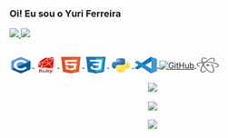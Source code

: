 <!-- ### Hi there 👋 -->
### Oi! Eu sou o Yuri Ferreira 
<!--
**YuriRochFerr/YuriRochFerr** is a ✨ _special_ ✨ repository because its `README.md` (this file) appears on your GitHub profile.

Here are some ideas to get you started:

- 🔭 I’m currently working on ...
- 🌱 I’m currently learning C
- 👯 I’m looking to collaborate on ...
- 🤔 I’m looking for help with ...
- 💬 Ask me about ...
- 📫 How to reach me: ...
- 😄 Pronouns: 
- ⚡ Fun fact: ...
-->

<div>
  <a href="https://github.com/yobrisado">
  <img height="180em" src="https://github-readme-stats.vercel.app/api?username=yobrisado&show_icons=true&theme=midnight-purple&include_all_commits=true&count_private=true"/>
  <img height="150em" src="https://github-readme-stats.vercel.app/api/top-langs/?username=yobrisado&layout=compact&langs_count=7&theme=midnight-purple"/>
</div>
<p> </p>
<div style="display: inline_block"><br>
  <img align="center" alt="C" height="30" width="40" src="https://github.com/devicons/devicon/blob/master/icons/c/c-original.svg">
  <img align="center" alt="Ruby" height="30" width="40" src="https://github.com/devicons/devicon/blob/master/icons/ruby/ruby-plain-wordmark.svg">
  <img align="center" alt="HTML" height="30" width="40" src="https://raw.githubusercontent.com/devicons/devicon/master/icons/html5/html5-original.svg">
  <img align="center" alt="CSS" height="30" width="40" src="https://raw.githubusercontent.com/devicons/devicon/master/icons/css3/css3-original.svg">
  <img align="center" alt="Python" height="30" width="40" src="https://raw.githubusercontent.com/devicons/devicon/master/icons/python/python-original.svg">
  <img align="center" alt="vsCODE" height="30" width="40" src="https://github.com/devicons/devicon/blob/master/icons/vscode/vscode-original.svg">
  <img align="center" alt="GitHub" height="30" width="40" src="https://github.com/YuriRochFerr/YuriRochFerr/blob/main/github-original-wordmark.svg">
   <img align="center" alt="Atom" height="30" width="40" src="https://github.com/devicons/devicon/blob/master/icons/atom/atom-original.svg">
</div>
<p> </p>
<div class="box" style="display: inline_block" align="center">
 	<a href="https://www.twitch.tv/play_mur" align="center" target="_blank"><p> </p><img src="https://img.shields.io/badge/Twitch-9146FF?style=for-the-badge&logo=twitch&logoColor=white" target="_blank"  align="center">  </a>
  <a href="https://www.tiktok.com/@yurizxxz?" align="center" target="_blank"><p> </p><img src="https://img.shields.io/badge/TikTok-000000?style=for-the-     badge&logo=tiktok&logoColor=white"target="_blank" align="center"></a>
  <a href="https://twitter.com/YuriRFerr" align="center" target="_blank"><p> </p><img src="https://img.shields.io/badge/Twitter-1DA1F2?style=for-the-badge&logo=twitter&logoColor=white"target="_blank" align="center" >   </a>
</div>
